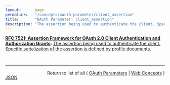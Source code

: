 ```yaml
---
layout:      page
permalink:   "/concepts/oauth-parameter/client_assertion"
title:       "OAuth Parameter: client_assertion"
description: "The assertion being used to authenticate the client. Specific serialization of the assertion is defined by profile documents."
---
```


**[RFC 7521: Assertion Framework for OAuth 2.0 Client Authentication and Authorization Grants](/specs/IETF/RFC/7521 "This specification provides a framework for the use of assertions with OAuth 2.0 in the form of a new client authentication mechanism and a new authorization grant type. Mechanisms are specified for transporting assertions during interactions with a token endpoint; general processing rules are also specified. The intent of this specification is to provide a common framework for OAuth 2.0 to interwork with other identity systems using assertions and to provide alternative client authentication mechanisms. Note that this specification only defines abstract message flows and processing rules. In order to be implementable, companion specifications are necessary to provide the corresponding concrete instantiations."):** [The assertion being used to authenticate the client. Specific serialization of the assertion is defined by profile documents.](http://tools.ietf.org/html/rfc7521#section-4.2 "Read documentation for OAuth Parameter &#34;client_assertion&#34;")

<br/>
<hr/>

<p style="float : left"><a href="./client_assertion.json" title="JSON representing this particular Web Concept value">JSON</a></p>
<p style="text-align: right">Return to list of all ( <a href="../oauth-parameters">OAuth Parameters</a> | <a href="../">Web Concepts</a> )</p>
